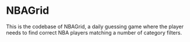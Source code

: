 # NBAGrid

This is the codebase of NBAGrid, a daily guessing game where the player needs to find correct NBA players matching a number of category filters.